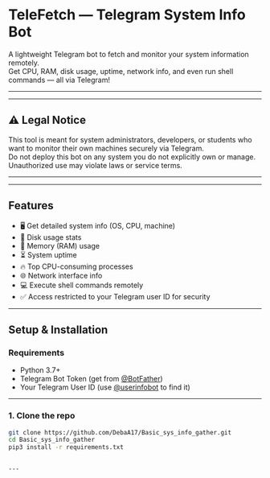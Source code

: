 # TeleFetch — Telegram System Info Bot

A lightweight Telegram bot to fetch and monitor your system information remotely.  
Get CPU, RAM, disk usage, uptime, network info, and even run shell commands — all via Telegram!



---

---

## ⚠️ Legal Notice

This tool is meant for system administrators, developers, or students who want to monitor their own machines securely via Telegram.  
Do not deploy this bot on any system you do not explicitly own or manage. Unauthorized use may violate laws or service terms.

---
---

## Features

- 🖥️ Get detailed system info (OS, CPU, machine)
- 💾 Disk usage stats
- 🧠 Memory (RAM) usage
- ⏳ System uptime
- 🔥 Top CPU-consuming processes
- 🌐 Network interface info
- 💻 Execute shell commands remotely
- ✅ Access restricted to your Telegram user ID for security

---

## Setup & Installation

### Requirements

- Python 3.7+
- Telegram Bot Token (get from [@BotFather](https://t.me/BotFather))
- Your Telegram User ID (use [@userinfobot](https://t.me/userinfobot) to find it)

---

### 1. Clone the repo

```bash
git clone https://github.com/DebaA17/Basic_sys_info_gather.git
cd Basic_sys_info_gather
pip3 install -r requirements.txt


---

